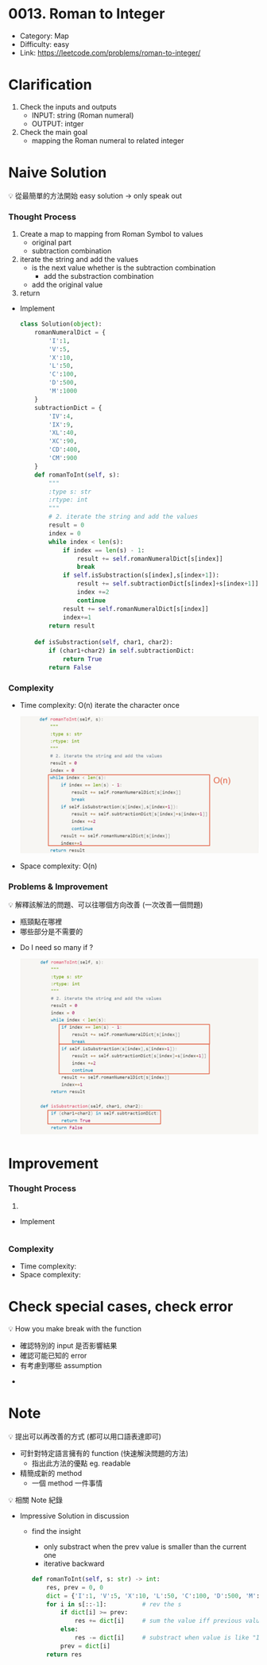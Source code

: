 # 0013. Roman to Integer

- Category: Map
- Difficulty: easy
- Link: https://leetcode.com/problems/roman-to-integer/

# Clarification

1. Check the inputs and outputs
    - INPUT: string (Roman numeral)
    - OUTPUT: intger
2. Check the main goal
    - mapping the Roman numeral to related integer

# Naive Solution

<aside>
💡 從最簡單的方法開始 easy solution → only speak out

</aside>

### Thought Process

1. Create a map to mapping from Roman Symbol to values
    - original part
    - subtraction combination
2. iterate the string and add the values
    - is the next value whether is the subtraction combination
        - add the substraction combination
    - add the original value
3. return
- Implement
    
    ```python
    class Solution(object):
        romanNumeralDict = {
            'I':1,
            'V':5,
            'X':10,
            'L':50,
            'C':100,
            'D':500,
            'M':1000
        }
        subtractionDict = {
            'IV':4,
            'IX':9,
            'XL':40,
            'XC':90,
            'CD':400,
            'CM':900
        }
        def romanToInt(self, s):
            """
            :type s: str
            :rtype: int
            """
            # 2. iterate the string and add the values
            result = 0
            index = 0
            while index < len(s):
                if index == len(s) - 1:
                    result += self.romanNumeralDict[s[index]]
                    break
                if self.isSubstraction(s[index],s[index+1]):
                    result += self.subtractionDict[s[index]+s[index+1]]
                    index +=2
                    continue
                result += self.romanNumeralDict[s[index]]
                index+=1
            return result
        
        def isSubstraction(self, char1, char2):
            if (char1+char2) in self.subtractionDict:
                return True
            return False
    ```
    

### Complexity

- Time complexity: O(n) iterate the character once
    
    ![Untitled](./Untitled.png)
    
- Space complexity: O(n)

### Problems & Improvement

<aside>
💡 解釋該解法的問題、可以往哪個方向改善 (一次改善一個問題)

- 瓶頸點在哪裡
- 哪些部分是不需要的
</aside>

- Do I need so many if ?
    
    ![Untitled](./Untitled%201.png)
    

# Improvement

### Thought Process

1. 
- Implement
    
    ```python
    
    ```
    

### Complexity

- Time complexity:
- Space complexity:

# Check special cases, check error

<aside>
💡 How you make break with the function

- 確認特別的 input 是否影響結果
- 確認可能已知的 error
- 有考慮到哪些 assumption
</aside>

- 

# Note

<aside>
💡 提出可以再改善的方式 (都可以用口語表達即可)

- 可針對特定語言擁有的 function (快速解決問題的方法)
    - 指出此方法的優點 eg. readable
- 精簡成新的 method
    - 一個 method 一件事情
</aside>

<aside>
💡 相關 Note 紀錄

</aside>

- Impressive Solution in discussion
    - find the insight
        - only substract when the prev value is smaller than the current one
        - iterative backward
        
        ```python
        def romanToInt(self, s: str) -> int:
        	res, prev = 0, 0
        	dict = {'I':1, 'V':5, 'X':10, 'L':50, 'C':100, 'D':500, 'M':1000}
        	for i in s[::-1]:          # rev the s
        		if dict[i] >= prev:
        			res += dict[i]     # sum the value iff previous value same or more
        		else:
        			res -= dict[i]     # substract when value is like "IV" --> 5-1, "IX" --> 10 -1 etc 
        		prev = dict[i]
        	return res
        ```